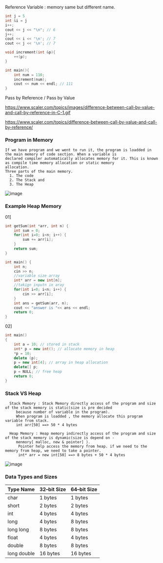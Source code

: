
Reference Variable : memory same but different name.

```c++
int j = 5
int &i = j
i++;
cout << j << "\n"; // 6
j++;
cout << i << '\n'; // 7
cout << j << '\n'; // 7
```

```c++
void increment(int &p){
    ++(p);
}

int main(){
    int num = 110;
    increment(num);
    cout << num << endl; // 111
}
```

Pass by Reference / Pass by Value

https://www.scaler.com/topics/images/difference-between-call-by-value-and-call-by-reference-in-C-1.gif

https://www.scaler.com/topics/difference-between-call-by-value-and-call-by-reference/


### Program in Memory

```
If we have program and we went to run it, the program is loadded in the main memory of code section. When a variable is
declared compiler automatically allocates memory for it. This is known as compile time memory allocation or static memory 
allocation. 
Three parts of the main memory.
  1. The code
  2. The Stack and 
  3. The Heap
```
![image](https://user-images.githubusercontent.com/59710234/174428263-55580669-6974-4789-b176-568d772fa761.png)

### Example Heap Memory

01]

```c++
int getSum(int *arr, int n) {
    int sum = 0;
    for(int i=0; i<n; i++) {
        sum += arr[i];
    } 
    return sum;
}

int main() {
    int n;
    cin >> n;
    //variable size array
    int* arr = new int[n];
    //takign inputn in aray
    for(int i=0; i<n; i++) {
        cin >> arr[i];
    }
    int ans = getSum(arr, n);
    cout << "answer is "<< ans << endl;
    return 0;
}
```

02]

```c++
int main()
{
	int a = 10; // stored in stack
	int* p = new int(); // allocate memory in heap
	*p = 10;
	delete (p);
	p = new int[4]; // array in heap allocation
	delete[] p;
	p = NULL; // free heap
	return 0;
}
```

### Stack VS Heap

```
  Stack Memory : Stack Memory directly access of the program and size of the stack memory is static(size is pre decided
     because number of variable in the program).
     When program is loadded , the memory allocate this program variable from stack.
     int arr[50] ==> 50 * 4 bytes
     
  Heap Memory : Heap memory indirectly access of the program and size of the stack memory is dynamic(size is depend on -
     menmory[ malloc, new & pointer] ).
      Pointer help access the memory from heap. if we need to the memory from heap, we need to take a pointer.
      int* arr = new int[50] ==> 8 bytes + 50 * 4 bytes
```
![image](https://user-images.githubusercontent.com/59710234/174428350-61c74b75-4892-4b1d-a5da-74e4f7670a3e.png)


### Data Types and Sizes

| Type Name     | 32–bit Size   | 64–bit Size   |
| ------------- | ------------- | ------------- |
| char          |    1 bytes    |    1 bytes    |
| short         |    2 bytes    |    2 bytes    |
| int           |    4 bytes    |    4 bytes    |
| long          |    4 bytes    |    8 bytes    |
| long long     |    8 bytes    |    8 bytes    | 
| float         |    4 bytes    |    4  bytes   |
| double        |    8 bytes    |    8  bytes   |
| long double   |    16 bytes   |    16 bytes   |
